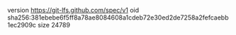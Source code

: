 version https://git-lfs.github.com/spec/v1
oid sha256:381ebebe6f5ff8a78ae8084608a1cdeb72e30ed2de7258a2fefcaebb1ec2909c
size 24789
